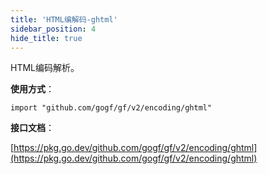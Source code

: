 ```yaml
---
title: 'HTML编解码-ghtml'
sidebar_position: 4
hide_title: true
---
```


HTML编码解析。

**使用方式**：

```
import "github.com/gogf/gf/v2/encoding/ghtml"
```

**接口文档**：

[https://pkg.go.dev/github.com/gogf/gf/v2/encoding/ghtml](https://pkg.go.dev/github.com/gogf/gf/v2/encoding/ghtml)